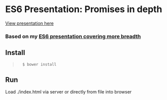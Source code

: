 # ES6 Presentation: Promises in depth
[View presentation here](http://etalx.com/es6-promises-in-depth/)

### Based on my [ES6 presentation covering more breadth](https://github.com/camsjams/es6-presentation)

## Install
>       $ bower install

## Run
Load ./index.html via server or directly from file into browser
    
